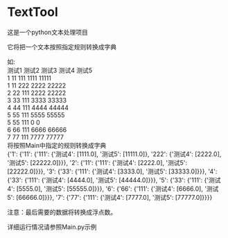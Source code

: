 # TextTool
这是一个python文本处理项目  
  
它将把一个文本按照指定规则转换成字典  
  
如:  
测试1 测试2 测试3 测试4 测试5  
1 11 111 1111 11111  
1 11 222 2222 22222  
2 22 111 2222 22222  
3 33 111 3333 33333  
4 44 111 4444 44444  
5 55 111 5555 55555  
5 55 111 0 0  
6 66 111 6666 66666  
7 77 111 7777 77777  
将按照Main中指定的规则转换成字典  
{'1': {'11': {'111': {'测试4': [1111.0], '测试5': [11111.0]}, '222': {'测试4': [2222.0], '测试5': [22222.0]}}}, '2': {'11': {'111': {'测试4': [2222.0], '测试5': [22222.0]}}}, '3': {'33': {'111': {'测试4': [3333.0], '测试5': [33333.0]}}}, '4': {'33': {'111': {'测试4': [4444.0], '测试5': [44444.0]}}}, '5': {'33': {'111': {'测试4': [5555.0], '测试5': [55555.0]}}}, '6': {'66': {'111': {'测试4': [6666.0], '测试5': [66666.0]}}}, '7': {'77': {'111': {'测试4': [7777.0], '测试5': [77777.0]}}}}  
  
注意：最后需要的数据将转换成浮点数。  

详细运行情况请参照Main.py示例  